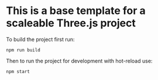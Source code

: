 # This is a base template for a scaleable Three.js project

To build the project first run:
```
npm run build
```

Then to run the project for development with hot-reload use:
```
npm start
```

